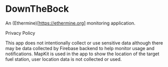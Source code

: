 # DownTheBock

An (Ethermine)[https://ethermine.org] monitoring application. 

Privacy Policy

This app does not intentionally collect or use sensitive data although there may be data collected by Firebase backend to help monitor usage and notifications. MapKit is used in the app to show the location of the target fuel station, user location data is not collected or used.

